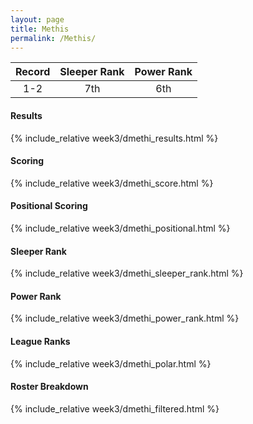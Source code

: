 ```yaml
---
layout: page
title: Methis
permalink: /Methis/
---
```


Record | Sleeper Rank | Power Rank               
:--: | :--: | :--:
1-2 | 7th | 6th

#### Results
{% include_relative week3/dmethi_results.html %}

#### Scoring
{% include_relative week3/dmethi_score.html %}

#### Positional Scoring
{% include_relative week3/dmethi_positional.html %}

#### Sleeper Rank
{% include_relative week3/dmethi_sleeper_rank.html %}

#### Power Rank
{% include_relative week3/dmethi_power_rank.html %}

#### League Ranks
{% include_relative week3/dmethi_polar.html %}

#### Roster Breakdown
{% include_relative week3/dmethi_filtered.html %}

